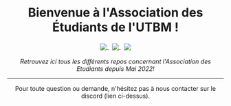 <h1 align="center">Bienvenue à l'Association des Étudiants de l'UTBM !</h1>
<p align="center">
  <a href="https://discord.gg/XK9WfPsUFm">
    <img align="center" src="https://img.shields.io/badge/Discord-5865F2?style=for-the-badge&logo=discord&logoColor=white" />
  </a>
  &nbsp;
  <a href="https://ae-utbm.github.io/sith/" target="_blank">
    <img align="center" src="https://img.shields.io/badge/Documentation-20BEFF?style=for-the-badge&logo=gitbook&logoColor=fff" />
  </a>
  &nbsp;
  <a href="https://ae.utbm.fr" target="_blank">
    <img align="center" src="https://img.shields.io/badge/Website-CC0000?style=for-the-badge"> 
  </a>
  <br>
  <br>
  <i>Retrouvez ici tous les différents repos concernant l'Association des Etudiants depuis Mai 2022!</i>
</p>

<hr>
<p align="center">Pour toute question ou demande, n'hésitez pas à nous contacter sur le discord (lien ci-dessus).</p>

